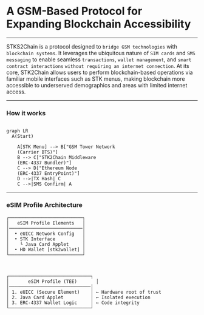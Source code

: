 #  A GSM-Based Protocol for Expanding Blockchain Accessibility
---

STKS2Chain is a protocol designed to `bridge GSM technologies` with `blockchain systems`. It leverages the ubiquitous nature of `SIM cards` and `SMS messaging` to enable seamless `transactions`, `wallet management`, and `smart contract interactions` `without requiring an internet connection`. At its core, STK2Chain allows users to perform blockchain-based operations via familiar mobile interfaces such as STK menus, making blockchain more accessible to underserved demographics and areas with limited internet access.

---

### How it works
```mermaid

graph LR
  A(Start)

    A[STK Menu] --> B["GSM Tower Network
    (Carrier BTS)"]
    B --> C["STK2Chain Middleware
    (ERC-4337 Bundler)"]
    C --> D["Ethereum Node
    (ERC-4337 EntryPoint)"]
    D -->|TX Hash| C
    C -->|SMS Confirm| A
```

---

### eSIM Profile Architecture
```
┌───────────────────────────┐
│   eSIM Profile Elements   │
│───────────────────────────│
│  • eUICC Network Config   │
│  • STK Interface          │
│    └ Java Card Applet     │
│  • HD Wallet [stk2wallet] │
└───────────────────────────┘



┌──────────────────────────────┐
│       eSIM Profile (TEE)       │
│──────────────────────────────│
│ 1. eUICC (Secure Element)    │ ← Hardware root of trust
│ 2. Java Card Applet          │ ← Isolated execution
│ 3. ERC-4337 Wallet Logic     │ ← Code integrity
└──────────────────────────────┘
```


<!--


The building block fo stk2chain is the eSIM Profile that can either be burned int a UICC (SIM Card) or used on an eUICC compitible device via Remote Provisioning (Airdrop)

[ eSIM Profile ]
================
	+ eUICC Network Configurations
	+ STK Interface
		+ Javacard Applet
	+ eUICC HD Wallet
		+ stk2wallet


The eSIM Profile IMSI is a CREATE2 Wallet Smart Contract address generated by ERC-4337 Compliant Smart Contract
and Remote SIM Provisioning is done via an AirDrop

```markdown
# SMS2Chain: Blockchain via SMS/STK Menus (No Internet Needed)
*A first-principles protocol for 3B+ feature phone users*


## :triangular_flag_on_post: Why This Exists
**Problem**: 50% of humanity can't access blockchain due to:
1. No internet connectivity
2. Complex wallet interfaces
3. Smartphone dependency

**Solution**:
- Perform Ethereum transactions via basic SMS/STK menus
- eSIM acts as hardware wallet (bank-grade security)
- Works on any $2 phone


## :gear: Atomic Components

### Key Innovations
1. **CREATE2 Wallet Address**
   - IMSI number → ERC-4337 smart contract address
   - `0xIMSI = keccak256(imsi)[12:]`
2. **Airdrop Provisioning**
   ```solidity
   // Deploy wallet contract for new SIM
   function airDropSIM(bytes memory imsi) external {
       address wallet = CREATE2(imsi, "stk2wallet");
       emit WalletCreated(imsi, wallet);
   }
   ```
3. **STK Menu Flow**
   ```
   *384# → Send ETH → Enter Amount → Confirm → TX mined
   ```



## :test_tube: How It Works
1. **User** sends STK TX via USSD menu
2. **Carrier** routes request to STK2Chain middleware
3. **Middleware** converts to Ethereum TX:
   - Verifies SIM signature (Java Card Applet)
   - Broadcasts via decentralized node network
4. **Blockchain** processes TX → Confirmation SMS sent



## :rocket: Get Started
```bash
git clone https://github.com/stk2chain/core
cd core && make testnet
```
**Test**: Send 0.001 ETH via STK menu simulator:
`make send-eth to=0x... amount=0.001`

---

## :handshake: Why Build This
| **Feature**      | **Legacy Systems** | **SMS2Chain**       |
|-------------------|--------------------|---------------------|
| Internet Required | Yes                | **No**              |
| Hardware Cost     | $500+ smartphone  | **$2 SIM card**     |
| Tx Speed          | 15 sec (L1)       | **3 sec (SMS)**     |

**Join us**: [Contribution Guide](CONTRIBUTE.md) | *"Be the compiler"*
```
-->
